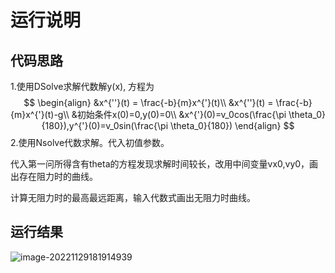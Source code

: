# 运行说明

## 代码思路

1.使用DSolve求解代数解y(x), 方程为
$$
\begin{align}
&x^{''}(t) = \frac{-b}{m}x^{'}(t)\\
&x^{''}(t) = \frac{-b}{m}x^{'}(t)-g\\
&初始条件x(0)=0,y(0)=0\\
&x^{'}(0)=v_0cos(\frac{\pi \theta_0}{180}),y^{'}(0)=v_0sin(\frac{\pi \theta_0}{180})
\end{align}
$$
2.使用Nsolve代数求解。代入初值参数。

代入第一问所得含有theta的方程发现求解时间较长，改用中间变量vx0,vy0，画出存在阻力时的曲线。

计算无阻力时的最高最远距离，输入代数式画出无阻力时曲线。

## 运行结果

![image-20221129181914939](C:\Users\pseudonym\AppData\Roaming\Typora\typora-user-images\image-20221129181914939.png)